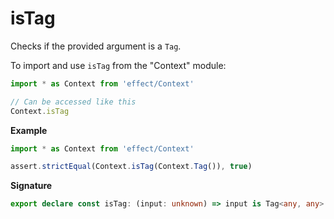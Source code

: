 # isTag

Checks if the provided argument is a `Tag`.

To import and use `isTag` from the "Context" module:

```ts
import * as Context from 'effect/Context'

// Can be accessed like this
Context.isTag
```

**Example**

```ts
import * as Context from 'effect/Context'

assert.strictEqual(Context.isTag(Context.Tag()), true)
```

**Signature**

```ts
export declare const isTag: (input: unknown) => input is Tag<any, any>
```
